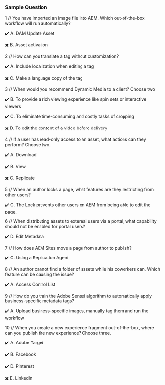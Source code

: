 ### Sample Question

1 // You have imported an image file into AEM. Which out-of-the-box workflow will run 
automatically?

:heavy_check_mark: A. DAM Update Asset

:heavy_multiplication_x: B. Asset activation

2 // How can you translate a tag without customization?

:heavy_check_mark: A. Include localization when editing a tag

:heavy_multiplication_x: C. Make a language copy of the tag

3 // When would you recommend Dynamic Media to a client? Choose two

:heavy_check_mark: B. To provide a rich viewing experience like spin sets or interactive viewers

:heavy_check_mark: C. To eliminate time-consuming and costly tasks of cropping

:heavy_multiplication_x: D. To edit the content of a video before delivery

4 // If a user has read-only access to an asset, what actions can they perform? Choose two.

:heavy_check_mark: A. Download

:heavy_check_mark: B. View

:heavy_multiplication_x: C. Replicate

5 // When an author locks a page, what features are they restricting from other users?

:heavy_check_mark: C. The Lock prevents other users on AEM from being able to edit the page.

6 // When distributing assets to external users via a portal, what capability should not be enabled
for portal users?

:heavy_check_mark: D. Edit Metadata

7 // How does AEM Sites move a page from author to publish?

:heavy_check_mark: C. Using a Replication Agent

8 // An author cannot find a folder of assets while his coworkers can. Which feature can be causing the
issue?

:heavy_check_mark: A.  Access Control List

9 // How do you train the Adobe Sensei algorithm to automatically apply business-specific metadata
tags?

:heavy_check_mark: A. Upload business-specific images, manually tag them and run the workflow

10 // When you create a new experience fragment out-of-the-box, where can you publish the new
experience? Choose three.

:heavy_check_mark: A. Adobe Target

:heavy_check_mark: B. Facebook

:heavy_check_mark: D. Pinterest

:heavy_multiplication_x: E. LinkedIn